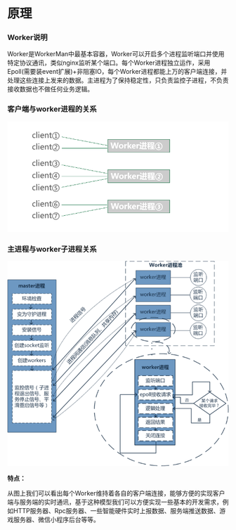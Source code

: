 # 原理

### Worker说明
Worker是WorkerMan中最基本容器，Worker可以开启多个进程监听端口并使用特定协议通讯，类似nginx监听某个端口。每个Worker进程独立运作，采用Epoll(需要装event扩展)+非阻塞IO，每个Worker进程都能上万的客户端连接，并处理这些连接上发来的数据。主进程为了保持稳定性，只负责监控子进程，不负责接收数据也不做任何业务逻辑。

### 客户端与worker进程的关系
![workerman master woker模型](images/Worker.png)


### 主进程与worker子进程关系
![workerman master woker模型](images/Worker2.png)

**特点：**

从图上我们可以看出每个Worker维持着各自的客户端连接，能够方便的实现客户端与服务端的实时通讯，基于这种模型我们可以方便实现一些基本的开发需求，例如HTTP服务器、Rpc服务器、一些智能硬件实时上报数据、服务端推送数据、游戏服务器、微信小程序后台等等。

